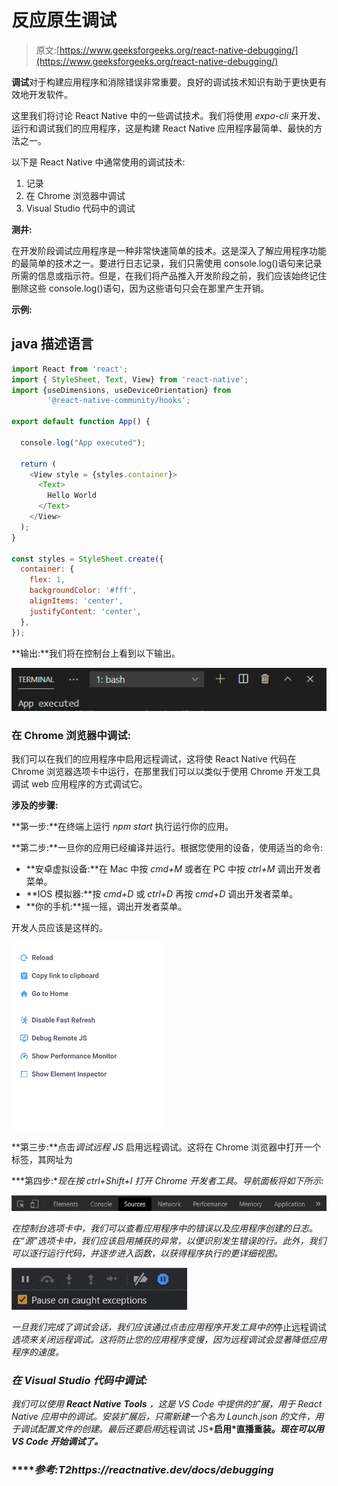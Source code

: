 # 反应原生调试

> 原文:[https://www.geeksforgeeks.org/react-native-debugging/](https://www.geeksforgeeks.org/react-native-debugging/)

**调试**对于构建应用程序和消除错误非常重要。良好的调试技术知识有助于更快更有效地开发软件。

这里我们将讨论 React Native 中的一些调试技术。我们将使用 *expo-cli* 来开发、运行和调试我们的应用程序，这是构建 React Native 应用程序最简单、最快的方法之一。

以下是 React Native 中通常使用的调试技术:

1.  记录
2.  在 Chrome 浏览器中调试
3.  Visual Studio 代码中的调试

**测井:**

在开发阶段调试应用程序是一种非常快速简单的技术。这是深入了解应用程序功能的最简单的技术之一。要进行日志记录，我们只需使用 console.log()语句来记录所需的信息或指示符。但是，在我们将产品推入开发阶段之前，我们应该始终记住删除这些 console.log()语句，因为这些语句只会在那里产生开销。

**示例:**

## java 描述语言

```jsx
import React from 'react';
import { StyleSheet, Text, View} from 'react-native';
import {useDimensions, useDeviceOrientation} from
        '@react-native-community/hooks';

export default function App() {

  console.log("App executed");

  return (
    <View style = {styles.container}>
      <Text>
        Hello World
      </Text>
    </View>
  );
}

const styles = StyleSheet.create({
  container: {
    flex: 1,
    backgroundColor: '#fff',
    alignItems: 'center',
    justifyContent: 'center',
  },
});
```

**输出:**我们将在控制台上看到以下输出。

![](img/657bbacc4f7c9ae1a085042b50852042.png)

### 在 Chrome 浏览器中调试:

我们可以在我们的应用程序中启用远程调试，这将使 React Native 代码在 Chrome 浏览器选项卡中运行，在那里我们可以以类似于使用 Chrome 开发工具调试 web 应用程序的方式调试它。

**涉及的步骤:**

**第一步:**在终端上运行 *npm start* 执行运行你的应用。

**第二步:**一旦你的应用已经编译并运行。根据您使用的设备，使用适当的命令:

*   **安卓虚拟设备:**在 Mac 中按 *cmd+M* 或者在 PC 中按 *ctrl+M* 调出开发者菜单。
*   **IOS 模拟器:**按 *cmd+D* 或 *ctrl+D* 再按 *cmd+D* 调出开发者菜单。
*   **你的手机:**摇一摇，调出开发者菜单。

开发人员应该是这样的。

![](img/ff7fae21b9166b612948e522636ba5b9.png)

**第三步:**点击*调试远程 JS* 启用远程调试。这将在 Chrome 浏览器中打开一个标签，其网址为

***第四步:**现在按 ctrl+Shift+I 打开 Chrome 开发者工具。导航面板将如下所示:*

*![](img/0875741afc7568556067b4c553ebaca8.png)*

*在控制台选项卡中，我们可以查看应用程序中的错误以及应用程序创建的日志。在“源”选项卡中，我们应该启用捕获的异常，以便识别发生错误的行。此外，我们可以逐行运行代码，并逐步进入函数，以获得程序执行的更详细视图。*

*![](img/ada25f73a92cdff349b00014c8482c7c.png)*

*一旦我们完成了调试会话，我们应该通过点击应用程序开发工具中的*停止远程调试*选项来关闭远程调试。这将防止您的应用程序变慢，因为远程调试会显著降低应用程序的速度。*

### *在 Visual Studio 代码中调试:*

*我们可以使用 **React Native** **Tools** ，这是 VS Code 中提供的扩展，用于 React Native 应用中的调试。安装扩展后，只需新建一个名为 *Launch.json* 的文件，用于调试配置文件的创建。最后还要启用*远程调试 JS*****启用*直播重装。*现在可以用 VS Code 开始调试了。*****

### *******参考:**T2https://reactnative.dev/docs/debugging*****